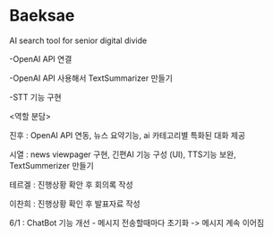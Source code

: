 # Baeksae
AI search tool for senior digital divide

 <To-Do>
 
 -OpenAI API 연결
  
 -OpenAI API 사용해서 TextSummarizer 만들기
  
 -STT 기능 구현
  

<역할 분담>
  
진후 : OpenAI API 연동, 뉴스 요약기능, ai 카테고리별 특화된 대화 제공
  
시열 : news viewpager 구현, 긴편AI 기능 구성 (UI), TTS기능 보완,  TextSummerizer 만들기
  
테르겔 : 진행상황 확안 후 회의록 작성

이찬희 : 진행상황 확인 후 발표자료 작성

 
6/1 : ChatBot 기능 개선 - 메시지 전송할때마다 초기화 -> 메시지 계속 이어짐

